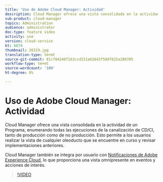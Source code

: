 ```yaml
---
title: 'Uso de Adobe Cloud Manager: Actividad'
description: Cloud Manager ofrece una vista consolidada en la actividad de un Programa, enumerando todas las ejecuciones de la canalización de CD/CI, tanto de producción como de no producción. Esto permite a los usuarios realizar la vista de cualquier oleoducto que se encuentre en curso y revisar implementaciones anteriores.
sub-product: cloud-manager
topics: Administration
audience: administrator
doc-type: feature video
activity: use
version: cloud-service
kt: 6874
thumbnail: 26319.jpg
translation-type: tm+mt
source-git-commit: 81c704240f163ccd151a61643f589f825a288705
workflow-type: tm+mt
source-wordcount: '109'
ht-degree: 0%

---
```



# Uso de Adobe Cloud Manager: Actividad

Cloud Manager ofrece una vista consolidada en la actividad de un Programa, enumerando todas las ejecuciones de la canalización de CD/CI, tanto de producción como de no producción. Esto permite a los usuarios realizar la vista de cualquier oleoducto que se encuentre en curso y revisar implementaciones anteriores.

Cloud Manager también se integra por usuario con [Notificaciones de Adobe Experience Cloud](https://experienceleague.adobe.com/docs/experience-manager-cloud-manager/using/how-to-use/notifications.html), lo que proporciona una vista omnipresente en eventos y acciones de interés.

>[!VIDEO](https://video.tv.adobe.com/v/26319/?quality=12&learn=on)

